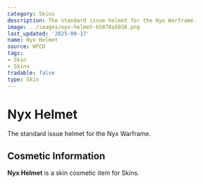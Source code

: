 ```yaml
---
category: Skins
description: The standard issue helmet for the Nyx Warframe.
image: ../images/nyx-helmet-65878a5026.png
last_updated: '2025-09-17'
name: Nyx Helmet
source: WFCD
tags:
- Skin
- Skins
tradable: false
type: Skin
---
```


# Nyx Helmet

The standard issue helmet for the Nyx Warframe.

## Cosmetic Information

**Nyx Helmet** is a skin cosmetic item for Skins.


